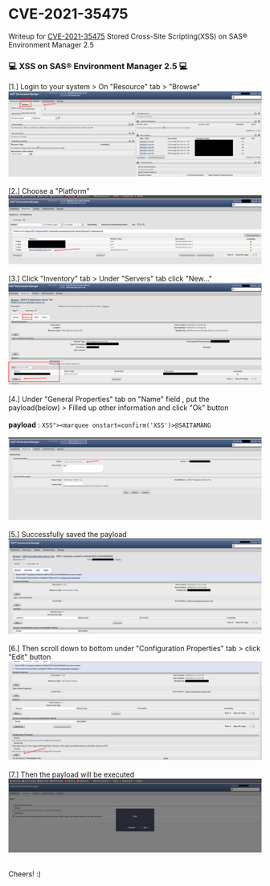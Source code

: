 # CVE-2021-35475
Writeup for [CVE-2021-35475](https://cve.mitre.org/cgi-bin/cvename.cgi?name=CVE-2021-35475)
Stored Cross-Site Scripting(XSS) on SAS® Environment Manager 2.5

### :computer: XSS on SAS® Environment Manager 2.5 :computer:

\[1.\] Login to your system > On "Resource" tab > "Browse"
<br>
<img src="https://github.com/saitamang/CVE-2021-35475/blob/main/img/1-Browse.png" title="1">
<br><br>
[2.] Choose a "Platform"
<br>
<img src="https://github.com/saitamang/CVE-2021-35475/blob/main/img/2-Choose%20platform.png" title="2">
<br><br>
[3.] Click "Inventory" tab > Under "Servers" tab click "New..."
<br>
<img src="https://github.com/saitamang/CVE-2021-35475/blob/main/img/3-inventory-new-server.png" title="3">
<br><br>
[4.] Under "General Properties" tab on "Name" field , put the payload(below) > Filled up other information and click "Ok" button 
<br><br>
**payload** : `XSS"><marquee onstart=confirm('XSS')>@SAITAMANG`
<br><br>
<img src="https://github.com/saitamang/CVE-2021-35475/blob/main/img/4-add%20new%20server%20with%20xss%20payload.png" title="4">
<br><br>
[5.] Successfully saved the payload
<br>
<img src="https://github.com/saitamang/CVE-2021-35475/blob/main/img/5-xss%20successfully%20saved.png" title="5">
<br><br>
[6.] Then scroll down to bottom under "Configuration Properties" tab > click "Edit" button
<br>
<img src="https://github.com/saitamang/CVE-2021-35475/blob/main/img/6-scroll%20bottom%20press%20edit.png" title="6">
<br><br>
[7.] Then the payload will be executed
<br>
<img src="https://github.com/saitamang/CVE-2021-35475/blob/main/img/7-xss%20prompt.png" title="7">
<br><br>

  
Cheers! :)
